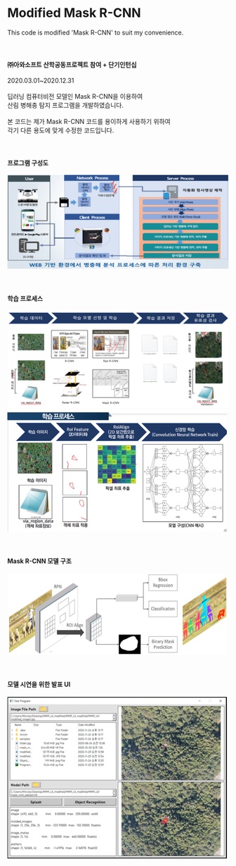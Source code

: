 # Modified Mask R-CNN
This code is modified 'Mask R-CNN' to suit my convenience.<br>
<br>
<br>
#### ㈜아와소프트 산학공동프로젝트 참여 + 단기인턴십<br>
2020.03.01~2020.12.31<br>
<br>
딥러닝 컴퓨터비전 모델인 Mask R-CNN을 이용하여<br>
산림 병해충 탐지 프로그램을 개발하였습니다.<br>
<br>
본 코드는 제가 Mask R-CNN 코드를 용이하게 사용하기 위하여<br>
각기 다른 용도에 맞게 수정한 코드입니다.<br>
<br>
<br>
#### 프로그램 구성도<br>
<img src="/images/image01.png" width="600"><br>
<br>
<br>
#### 학습 프로세스<br>
<img src="/images/image02.png" width="600"><br>
<img src="/images/image03.png" width="500"><br>
<br>
<br>
#### Mask R-CNN 모델 구조<br>
<img src="/images/image04.png" width="500"><br>
<br>
<br>
#### 모델 시연을 위한 발표 UI<br>
<img src="/images/image05.png" width="500"><br>
